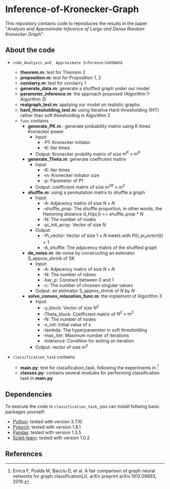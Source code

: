 # Inference-of-Kronecker-Graph
This repository contains code to reproduces the results in the paper "*Analysis and Approximate Inference of
Large and Dense Random Kronecker Graph*".
## About the code
* `code_Analysis_and_ Approximate Inference` contains 
  * **theorem.m**: test for Theorem 2
  * **proposition.m**: test for Proposition 1, 2
  * **corolarry.m**: test for corolarry 1
  * **generate_data.m**: generate a shuffled graph under our model
  * **parameter_inference.m**: the approach proposed (Algorithm 1- Algorithm 3)
  * **realgraph_test.m**: applying our model on realistic graphs
  * **hard_thresholding_test.m**: using Iterative Hard-thresholding (IHT) rather than soft thresholding in Algorithm 3
  * `func` contains 
    * **generate_PK.m** : generate probability matrix using K times Kronecker power
      * Input:
        * -P1: Kronecker initiator
        * -K: Iter times
      * Output: Kronecker probility matrix of size $m^K \times m^K$
    * **generate_Theta.m**: generate coefficient matrix
      * Input: 
        * -K: Iter times
        * -m: Kronecker initiator size
        * -p: Parameter of P1
      * Output: coefficient matrix of size $m^{2K} \times m^2$ 
    * **shuffle.m**: using a permutation matrix to shuffle a graph
      * Input: 
          * -A: Adjacency matrix of size $N \times N$
          * -shuffle_prop: The shuffle proportion, in other words, the Hamming distance d_H(pi,I) <= shuffle_prop * $N$
          * -N: The number of nodes
          * -pi_init_array: Vector of size $N$
       * Output:
          * -Pi_vector: Vector of size $1 \times N$ meets with $Pi(i,pi_vector(i)) = 1$
          * -A_shuffle: The adjacency matrix of the shuffled graph
     * **de_noise.m**: de-noise by constructing an estimator S_approx_shrink of SK
       * Input:
         * -A:  Adjacency matrix of size $N \times N$
         * -N: The number of ndoes
         * -bar_p: Constant between $0$ and $1$
         * -c: The number of choosen singular values
       * Output: an estimator S_approx_shrink of $N$ by $N$
     * **solve_convex_relaxation_func.m**: the implement of Algorithm 3
        * Input: 
          * -y_block: Vector of size $N^2$
          * -Theta_block: Coefficient matrix of $N^2 \times m^2$
          * -N: The number of nodes
          * -x_init: Initial value of x
          * -lambda: The hyperparameter in soft thresholding
          * -max_iter: Maximum number of iterations
          * -tolerance: Condition for exiting an iteration
        * Output: vector of size $m^2$
     
* `classification_task` contains 
  * **main.py**: test for classification_task, following the experiments in [^1]
  * **classes.py**: contains several modules for performing classification task in **main.py**
    
  
## Dependencies
To execute the code in `classification_task`, you can install follwing basic packages yourself:
* [Python](https://www.python.org/): tested with version 3.7.10
* [Pytorch](https://pytorch.org/): tested with version 1.8.1
* [Pandas](https://pandas.pydata.org/): tested with version 1.3.5
* [Scikit-learn](https://scikit-learn.org/stable/): tested with version 1.0.2



## References
[^1]:  Errica F, Podda M, Bacciu D, et al. A fair comparison of graph neural networks for graph classification[J]. arXiv preprint arXiv:1912.09893, 2019.
